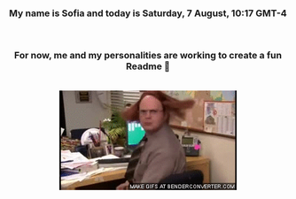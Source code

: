 


<div align="center">
<h3 >My name is Sofia and today is Saturday, 7 August, 10:17 GMT-4</h3><br>
<h3 >For now, me and my personalities are working to create a fun Readme 👋
</h3><br>
<img src='img/dwight.gif' alt='working...'/>
</div>
